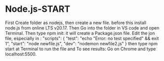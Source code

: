 # Node.js-START

First Create folder as nodejs, then create a new file.
before this install node.js from online LTS v20.17. Then Go into the folder in VS code and open Terminal.
Then type npm init: it will create a Package.json file.
Edit the jon file, especially in : "scripts": {
    "test": "echo \"Error: no test specified\" && exit 1",
    "start": "node newfile.js",
    "dev": "nodemon newfile2.js"
  }
then type npm start at Terminal to run the file and To see results: Go on Chrome and type localhost:5500. 
